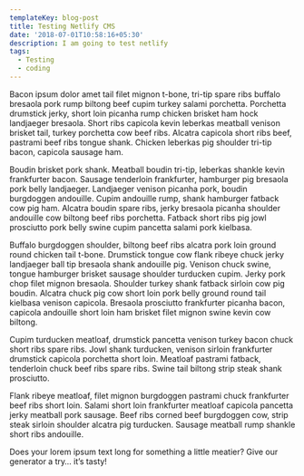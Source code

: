```yaml
---
templateKey: blog-post
title: Testing Netlify CMS
date: '2018-07-01T10:58:16+05:30'
description: I am going to test netlify
tags:
  - Testing
  - coding
---
```

Bacon ipsum dolor amet tail filet mignon t-bone, tri-tip spare ribs buffalo bresaola pork rump biltong beef cupim turkey salami porchetta. Porchetta drumstick jerky, short loin picanha rump chicken brisket ham hock landjaeger bresaola. Short ribs capicola kevin leberkas meatball venison brisket tail, turkey porchetta cow beef ribs. Alcatra capicola short ribs beef, pastrami beef ribs tongue shank. Chicken leberkas pig shoulder tri-tip bacon, capicola sausage ham.



Boudin brisket pork shank. Meatball boudin tri-tip, leberkas shankle kevin frankfurter bacon. Sausage tenderloin frankfurter, hamburger pig bresaola pork belly landjaeger. Landjaeger venison picanha pork, boudin burgdoggen andouille. Cupim andouille rump, shank hamburger fatback cow pig ham. Alcatra boudin spare ribs, jerky bresaola picanha shoulder andouille cow biltong beef ribs porchetta. Fatback short ribs pig jowl prosciutto pork belly swine cupim pancetta salami pork kielbasa.



Buffalo burgdoggen shoulder, biltong beef ribs alcatra pork loin ground round chicken tail t-bone. Drumstick tongue cow flank ribeye chuck jerky landjaeger ball tip bresaola shank andouille pig. Venison chuck swine, tongue hamburger brisket sausage shoulder turducken cupim. Jerky pork chop filet mignon bresaola. Shoulder turkey shank fatback sirloin cow pig boudin. Alcatra chuck pig cow short loin pork belly ground round tail kielbasa venison capicola. Bresaola prosciutto frankfurter picanha bacon, capicola andouille short loin ham brisket filet mignon swine kevin cow biltong.



Cupim turducken meatloaf, drumstick pancetta venison turkey bacon chuck short ribs spare ribs. Jowl shank turducken, venison sirloin frankfurter drumstick capicola porchetta short loin. Meatloaf pastrami fatback, tenderloin chuck beef ribs spare ribs. Swine tail biltong strip steak shank prosciutto.



Flank ribeye meatloaf, filet mignon burgdoggen pastrami chuck frankfurter beef ribs short loin. Salami short loin frankfurter meatloaf capicola pancetta jerky meatball pork sausage. Beef ribs corned beef burgdoggen cow, strip steak sirloin shoulder alcatra pig turducken. Sausage meatball rump shankle short ribs andouille.



Does your lorem ipsum text long for something a little meatier? Give our generator a try… it’s tasty!
